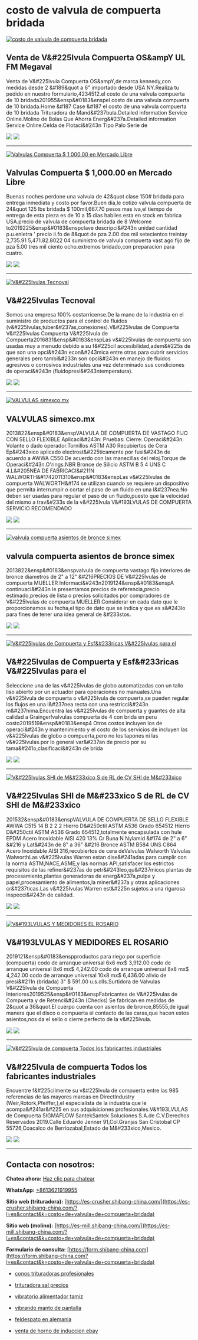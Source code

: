 # costo de valvula de compuerta bridada

<a href="https://swt.shibang-china.com/?l=es&img&k=costo+de+valvula+de+compuerta+bridada" target="_blank">![costo de valvula de compuerta bridada](http://static.shibang-china.com/all-800x300/813.jpg)</a>

## Venta de V&#225lvula Compuerta OS&ampY UL FM Megaval
Venta de V&#225lvula Compuerta OS&ampY,de marca kennedy,con medidas desde 2 &#189&quot a 6" importado desde USA NY.Realiza tu pedido en nuestro formulario,4234512.el costo de una valvula compuerta de 10 bridada201955&ensp&#0183&enspel costo de una valvula compuerta de 10 bridada.Home &#187 Case &#187 el costo de una valvula compuerta de 10 bridada Trituradora de Mand&#237bula.Detailed information Service Online.Molino de Bolas Que Ahorra Energ&#237a.Detailed information Service Online.Celda de Flotaci&#243n Tipo Palo Serie de


<a href="https://whatsapp.shibangsoft.com/WhatsApp.php" target="_blank" title="WhatsApp">![](http://static.shibang-china.com/icon/whatsapp.png)</a> <a href="https://swt.shibang-china.com/?l=es&icon&k=costo+de+valvula+de+compuerta+bridada" target="_blank">![](http://static.shibang-china.com/icon/chat-es.png)</a>

---

<a href="https://swt.shibang-china.com/?l=es&img&k=costo+de+valvula+de+compuerta+bridada" target="_blank">![Valvulas Compuerta $ 1,000.00 en Mercado Libre](http://static.shibang-china.com/all-800x300/305.jpg)</a>

## Valvulas Compuerta $ 1,000.00 en Mercado Libre
Buenas noches perdone una valvula de 42&quot clase 150# bridada para entrega inmediata y costo por favor.Buen dia,le cotizo valvula compuerta de 24&quot 125 lbs bridada $ 100mil,667.70 pesos mas iva,el tiempo de entrega de esta pieza es de 10 a 15 dias habiles esta en stock en fabrica USA.precio de valvula de compuerta bridada de 8 Welcome to2019225&ensp&#0183&enspclave descripci&#243n unidad cantidad p.u.enletra ' precio ii.fo de 8&quot de pza 2.00 dos mil setecientos treintay 2,735.91 5,471.82.8022 04 suministro de valvula compuerta vast ago fijo de pza 5.00 tres mil ciento ocho.extremos bridado,con preparacion para cuatro.


<a href="https://whatsapp.shibangsoft.com/WhatsApp.php" target="_blank" title="WhatsApp">![](http://static.shibang-china.com/icon/whatsapp.png)</a> <a href="https://swt.shibang-china.com/?l=es&icon&k=costo+de+valvula+de+compuerta+bridada" target="_blank">![](http://static.shibang-china.com/icon/chat-es.png)</a>

---

<a href="https://swt.shibang-china.com/?l=es&img&k=costo+de+valvula+de+compuerta+bridada" target="_blank">![V&#225lvulas Tecnoval](http://static.shibang-china.com/all-800x300/240.jpg)</a>

## V&#225lvulas Tecnoval
Somos una empresa 100% costarricense.De la mano de la industria en el suministro de productos para el control de fluidos (v&#225lvulas,tuber&#237as,conexiones).V&#225lvulas de Compuerta V&#225lvulas Compuerta V&#225lvula de Compuerta2016831&ensp&#0183&enspLas v&#225lvulas de compuerta son usadas muy a menudo debido a su f&#225cil accesibilidad,adem&#225s de que son una opci&#243n econ&#243mica entre otras para cubrir servicios generales pero tambi&#233n son opci&#243n en manejo de fluidos agresivos o corrosivos industriales una vez determinado sus condiciones de operaci&#243n (fluidopresi&#243ntemperatura).


<a href="https://whatsapp.shibangsoft.com/WhatsApp.php" target="_blank" title="WhatsApp">![](http://static.shibang-china.com/icon/whatsapp.png)</a> <a href="https://swt.shibang-china.com/?l=es&icon&k=costo+de+valvula+de+compuerta+bridada" target="_blank">![](http://static.shibang-china.com/icon/chat-es.png)</a>

---

<a href="https://swt.shibang-china.com/?l=es&img&k=costo+de+valvula+de+compuerta+bridada" target="_blank">![VALVULAS simexco.mx](http://static.shibang-china.com/all-800x300/1117.jpg)</a>

## VALVULAS simexco.mx
2013822&ensp&#0183&enspVALVULA DE COMPUERTA DE VASTAGO FIJO CON SELLO FLEXIBLE Aplicaci&#243n: Pruebas: Cierre: Operaci&#243n: Volante o dado operador.Tornillos ASTM A30 Recubiertos de Cera Ep&#243xico aplicado electrost&#225ticamente por fusi&#243n de acuerdo a AWWA C550.De acuerdo con las manecillas del reloj.Torque de Operaci&#243n.O'rings.NBR Bronce de Silicio ASTM B 5 4 UNS C 4.L&#205NEA DE FABRICACI&#211N WALWORTH&#1742011310&ensp&#0183&enspLas v&#225lvulas de compuerta WALWORTH&#174 se utilizan cuando se requiere un dispositivo que permita interrumpir o cortar el paso de un fluido en una l&#237nea.No deben ser usadas para regular el paso de un fluido,puesto que la velocidad del mismo a trav&#233s de la v&#225lvula V&#193LVULAS DE COMPUERTA SERVICIO RECOMENDADO


<a href="https://whatsapp.shibangsoft.com/WhatsApp.php" target="_blank" title="WhatsApp">![](http://static.shibang-china.com/icon/whatsapp.png)</a> <a href="https://swt.shibang-china.com/?l=es&icon&k=costo+de+valvula+de+compuerta+bridada" target="_blank">![](http://static.shibang-china.com/icon/chat-es.png)</a>

---

<a href="https://swt.shibang-china.com/?l=es&img&k=costo+de+valvula+de+compuerta+bridada" target="_blank">![valvula compuerta asientos de bronce simex](http://static.shibang-china.com/all-800x300/1489.jpg)</a>

## valvula compuerta asientos de bronce simex
2013822&ensp&#0183&enspvalvula de compuerta vastago fijo interiores de bronce diametros de 2" a 12" &#216PRECIOS DE V&#225lvulas de compuerta MUELLER Informaci&#243n2019124&ensp&#0183&enspA continuaci&#243n le presentamos precios de referencia,precio estimado,precios de lista o precios solicitados por compradores de V&#225lvulas de compuerta MUELLER.Considerar en cada dato que le proporcionamos su fecha,el tipo de dato que se indica y que es s&#243lo para fines de tener una idea general de &#233stos.


<a href="https://whatsapp.shibangsoft.com/WhatsApp.php" target="_blank" title="WhatsApp">![](http://static.shibang-china.com/icon/whatsapp.png)</a> <a href="https://swt.shibang-china.com/?l=es&icon&k=costo+de+valvula+de+compuerta+bridada" target="_blank">![](http://static.shibang-china.com/icon/chat-es.png)</a>

---

<a href="https://swt.shibang-china.com/?l=es&img&k=costo+de+valvula+de+compuerta+bridada" target="_blank">![V&#225lvulas de Compuerta y Esf&#233ricas V&#225lvulas para el](http://static.shibang-china.com/all-800x300/231.jpg)</a>

## V&#225lvulas de Compuerta y Esf&#233ricas V&#225lvulas para el
Seleccione una de las v&#225lvulas de globo automatizadas con un tallo liso abierto por un actuador para operaciones no manuales.Una v&#225lvula de compuerta o v&#225lvula de compuerta,se pueden regular los flujos en una l&#237nea recta con una restricci&#243n m&#237nima.Encuentra las v&#225lvulas de compuerta y guantes de alta calidad a Grainger!valvulas compuerta de 4 con brida en peru costo2019519&ensp&#0183&ensp4 Otros costos incluyen los de operaci&#243n y mantenimiento y el costo de los servicios de incluyen las v&#225lvulas de globo o compuerta,pero no los tapones ni las v&#225lvulas.por lo general var&#237an de precio por su tama&#241o,clasificaci&#243n de brida


<a href="https://whatsapp.shibangsoft.com/WhatsApp.php" target="_blank" title="WhatsApp">![](http://static.shibang-china.com/icon/whatsapp.png)</a> <a href="https://swt.shibang-china.com/?l=es&icon&k=costo+de+valvula+de+compuerta+bridada" target="_blank">![](http://static.shibang-china.com/icon/chat-es.png)</a>

---

<a href="https://swt.shibang-china.com/?l=es&img&k=costo+de+valvula+de+compuerta+bridada" target="_blank">![V&#225lvulas SHI de M&#233xico S de RL de CV SHI de M&#233xico](http://static.shibang-china.com/all-800x300/178.jpg)</a>

## V&#225lvulas SHI de M&#233xico S de RL de CV SHI de M&#233xico
201532&ensp&#0183&enspVALVULA DE COMPUERTA DE SELLO FLEXIBLE AWWA C515 14 B 2 2 2 Hierro D&#250ctil ASTM A536 Grado 654512 Hierro D&#250ctil ASTM A536 Grado 654512,totalmente encapsulada con hule EPDM Acero Inoxidable AISI 420 13% Cr Buna N Nylamid &#174 de 2" a 6" &#216 y Lat&#243n de 8" a 36" &#216 Bronce ASTM B584 UNS C864 Acero Inoxidable AISI 316,recubiertos de cera deValvulas Walworth Valvulas WalworthLas v&#225lvulas Warren estan dise&#241adas para cumplir con la norma ASTM,NACE,ASME,y las normas API,satisfacer los estrictos requisitos de las refiner&#237as de petr&#243leo,qu&#237micos plantas de procesamiento,plantas generadoras de energ&#237a,pulpa y papel,procesamiento de alimentos,la miner&#237a y otras aplicaciones cr&#237ticas.Las v&#225lvulas Warren est&#225n sujetos a una rigurosa inspecci&#243n de calidad.


<a href="https://whatsapp.shibangsoft.com/WhatsApp.php" target="_blank" title="WhatsApp">![](http://static.shibang-china.com/icon/whatsapp.png)</a> <a href="https://swt.shibang-china.com/?l=es&icon&k=costo+de+valvula+de+compuerta+bridada" target="_blank">![](http://static.shibang-china.com/icon/chat-es.png)</a>

---

<a href="https://swt.shibang-china.com/?l=es&img&k=costo+de+valvula+de+compuerta+bridada" target="_blank">![V&#193LVULAS Y MEDIDORES EL ROSARIO](http://static.shibang-china.com/all-800x300/256.jpg)</a>

## V&#193LVULAS Y MEDIDORES EL ROSARIO
2019121&ensp&#0183&enspproductos para riego por superficie (compuerta) codo de arranque universal 6x6 mx$ 3,912.00 codo de arranque universal 8x6 mx$ 4,242.00 codo de arranque universal 8x8 mx$ 4,242.00 codo de arranque universal 10x8 mx$ 6,436.00 alivio de presi&#211n (bridada) 3" $ 591.00 u.s.dlls.Surtidora de Valvulas V&#225lvula de Compuerta Interiores2019525&ensp&#0183&enspFabricantes de V&#225lvulas de Compuerta y de Retenci&#243n (Checks) Se fabrican en medidas de 2&quot a 36&quot.El cuerpo cuenta con asientos de bronce,85555,de igual manera que el disco o compuerta el contacto de las caras,que hacen estos asientos,nos da el sello o cierre perfecto de la v&#225lvula.


<a href="https://whatsapp.shibangsoft.com/WhatsApp.php" target="_blank" title="WhatsApp">![](http://static.shibang-china.com/icon/whatsapp.png)</a> <a href="https://swt.shibang-china.com/?l=es&icon&k=costo+de+valvula+de+compuerta+bridada" target="_blank">![](http://static.shibang-china.com/icon/chat-es.png)</a>

---

<a href="https://swt.shibang-china.com/?l=es&img&k=costo+de+valvula+de+compuerta+bridada" target="_blank">![V&#225lvula de compuerta Todos los fabricantes industriales](http://static.shibang-china.com/all-800x300/525.jpg)</a>

## V&#225lvula de compuerta Todos los fabricantes industriales
Encuentre f&#225cilmente su v&#225lvula de compuerta entre las 985 referencias de las mayores marcas en DirectIndustry (Weir,Rotork,Pfeiffer,),el especialista de la industria que le acompa&#241ar&#225 en sus adquisiciones profesionales.V&#193LVULAS de Compuerta SIGMAFLOW SantekSantek Soluciones S.A.de C.V.Derechos Reservados 2019.Calle Eduardo Jenner 91,Col.Granjas San Cristobal CP 55726,Coacalco de Berriozabal,Estado de M&#233xico,Mexico.


<a href="https://whatsapp.shibangsoft.com/WhatsApp.php" target="_blank" title="WhatsApp">![](http://static.shibang-china.com/icon/whatsapp.png)</a> <a href="https://swt.shibang-china.com/?l=es&icon&k=costo+de+valvula+de+compuerta+bridada" target="_blank">![](http://static.shibang-china.com/icon/chat-es.png)</a>

---
## Contacta con nosotros:

**Chatea ahora:** [Haz clic para chatear](https://swt.shibang-china.com?l=es&contact&k=costo+de+valvula+de+compuerta+bridada)

**WhatsApp:**  [+8613621919955](https://whatsapp.shibangsoft.com/WhatsApp.php)

**Sitio web (trituradora):** [https://es-crusher.shibang-china.com/](https://es-crusher.shibang-china.com/?l=es&contact&k=costo+de+valvula+de+compuerta+bridada)

**Sitio web (molino):** [https://es-mill.shibang-china.com/](https://es-mill.shibang-china.com/?l=es&contact&k=costo+de+valvula+de+compuerta+bridada)

**Formulario de consulta:** [https://form.shibang-china.com](https://form.shibang-china.com?l=es&contact&k=costo+de+valvula+de+compuerta+bridada)

* [conos trituradoras profesionales](../74/conos%20trituradoras%20profesionales.md)

* [trituradora sal precios](../77/trituradora%20sal%20precios.md)

* [vibratorio alimentador tamiz](../67/vibratorio%20alimentador%20tamiz.md)

* [vibrando manto de pantalla](../67/vibrando%20manto%20de%20pantalla.md)

* [feldespato en alemania](../70/feldespato%20en%20alemania.md)

* [venta de horno de induccion ebay](../71/venta%20de%20horno%20de%20induccion%20ebay.md)